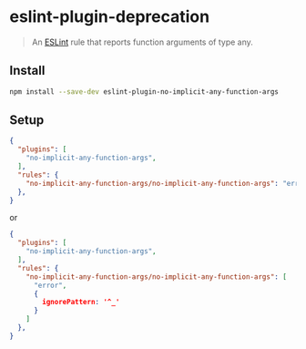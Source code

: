 # eslint-plugin-deprecation

> An [ESLint](https://eslint.org/) rule that reports function arguments of type any.

## Install

```sh
npm install --save-dev eslint-plugin-no-implicit-any-function-args
```

## Setup

```json
{
  "plugins": [
    "no-implicit-any-function-args",
  ],
  "rules": {
    "no-implicit-any-function-args/no-implicit-any-function-args": "error",
  },
}
```

or

```json
{
  "plugins": [
    "no-implicit-any-function-args",
  ],
  "rules": {
    "no-implicit-any-function-args/no-implicit-any-function-args": [
      "error",
      {
        ignorePattern: '^_'
      }
    ]
  },
}
```
